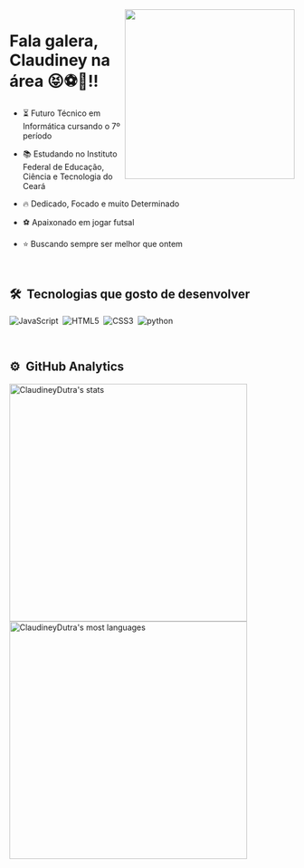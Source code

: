 <img  align="right" src="https://i.picasion.com/pic92/ada95b5e03862efde6fba383070e5d18.gif" width="300" height="300" border="0"/>
<h1>Fala galera, Claudiney na área 😝⚽🐺!!</h1>

- ⏳   Futuro Técnico em Informática cursando o 7º período

- 📚   Estudando no Instituto Federal de Educação, Ciência e Tecnologia do Ceará

- 🔥   Dedicado, Focado e muito Determinado

- ⚽  Apaixonado em jogar futsal

- ⭐  Buscando sempre ser melhor que ontem

<br>

## 🛠 &nbsp;Tecnologias que gosto de desenvolver
![JavaScript](https://img.shields.io/badge/JavaScript-F7DF1E?style=for-the-badge&logo=javascript&logoColor=black)&nbsp;
![HTML5](https://img.shields.io/badge/HTML5-E34F26?style=for-the-badge&logo=html5&logoColor=white)&nbsp;
![CSS3](https://img.shields.io/badge/CSS3-1572B6?style=for-the-badge&logo=css3&logoColor=white)&nbsp;
![python](https://img.shields.io/badge/Python-14354C?style=for-the-badge&logo=python&logoColor=yellow)&nbsp;

<br>

## ⚙️ &nbsp;GitHub Analytics

<p align="left">
<img width="420em" src="https://github-readme-stats.vercel.app/api?username=ClaudineyDutra&show_icons=true&theme=github_dark" alt="ClaudineyDutra's stats"/>
<img width="420em" src="https://github-readme-stats.vercel.app/api/top-langs/?username=ClaudineyDutra&layout=compact&theme=github_dark" alt="ClaudineyDutra's most languages"/>
</p>
